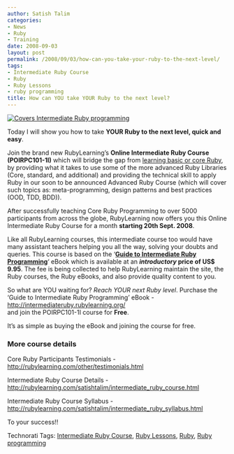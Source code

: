 ```yaml
---
author: Satish Talim
categories:
- News
- Ruby
- Training
date: 2008-09-03
layout: post
permalink: /2008/09/03/how-can-you-take-your-ruby-to-the-next-level/
tags:
- Intermediate Ruby Course
- Ruby
- Ruby Lessons
- ruby programming
title: How can YOU take YOUR Ruby to the next level?
---
```


<div>
  <p>
    <a title="Covers Intermediate Ruby programming" href="http://intermediateruby.rubylearning.org/"><img class="alignright" src="http://rubylearning.com/images/rubybook.jpg" style="border: 0px none ;" alt="Covers Intermediate Ruby programming" /></a>
  </p>
  
  <p>
    Today I will show you how to take <strong>YOUR Ruby to the next level, quick and easy</strong>.
  </p>
  
  <p>
    <span class="drop_cap">J</span>oin the brand new RubyLearning&#8217;s <strong>Online Intermediate Ruby Course (POIRPC101-1I)</strong> which will bridge the gap from <a href="http://rubylearning.com/satishtalim/tutorial.html">learning basic or core Ruby</a>, by providing what it takes to use some of the more advanced Ruby Libraries (Core, standard, and additional) and providing the technical skill to apply Ruby in our soon to be announced Advanced Ruby Course (which will cover such topics as: meta-programming, design patterns and best practices (OOD, TDD, BDD)).
  </p>
  
  <p>
    After successfully teaching Core Ruby Programming to over 5000 participants from across the globe, RubyLearning now offers you this Online Intermediate Ruby Course for a month <strong>starting 20th Sept. 2008</strong>.
  </p>
  
  <p class="alert">
    Like all RubyLearning courses, this intermediate course too would have many assistant teachers helping you all the way, solving your doubts and queries. This course is based on the &#8216;<strong><a href="http://intermediateruby.rubylearning.org/">Guide to Intermediate Ruby Programming</a></strong>&#8216; eBook which is available at an <strong><em>introductory</em> price of US$ 9.95</strong>. The fee is being collected to help RubyLearning maintain the site, the Ruby courses, the Ruby eBooks, and also provide quality content to you.
  </p>
  
  <p>
    So what are YOU waiting for? <em>Reach YOUR next Ruby level</em>. Purchase the &#8216;Guide to Intermediate Ruby Programming&#8217; eBook -<br /> <a href="http://intermediateruby.rubylearning.org/">http://intermediateruby.rubylearning.org/</a><br /> and join the POIRPC101-1I course for <strong>Free</strong>.
  </p>
  
  <p>
    It&#8217;s as simple as buying the eBook and joining the course for free.
  </p>
  
  <h3>
    More course details
  </h3>
  
  <p>
    Core Ruby Participants Testimonials -<br /> <a href="http://rubylearning.com/other/testimonials.html">http://rubylearning.com/other/testimonials.html</a>
  </p>
  
  <p>
    Intermediate Ruby Course Details -<br /> <a href="http://rubylearning.com/satishtalim/intermediate_ruby_course.html">http://rubylearning.com/satishtalim/intermediate_ruby_course.html</a>
  </p>
  
  <p>
    Intermediate Ruby Course Syllabus -<br /> <a href="http://rubylearning.com/satishtalim/intermediate_ruby_syllabus.html">http://rubylearning.com/satishtalim/intermediate_ruby_syllabus.html</a>
  </p>
  
  <p>
    To your success!!
  </p>
</div>

Technorati Tags: <a href="http://technorati.com/tag/Intermediate+Ruby+Course" rel="tag">Intermediate Ruby Course</a>, <a href="http://technorati.com/tag/Ruby+Lessons" rel="tag">Ruby Lessons</a>, <a href="http://technorati.com/tag/Ruby" rel="tag">Ruby</a>, <a href="http://technorati.com/tag/Ruby+programming" rel="tag">Ruby programming</a>
